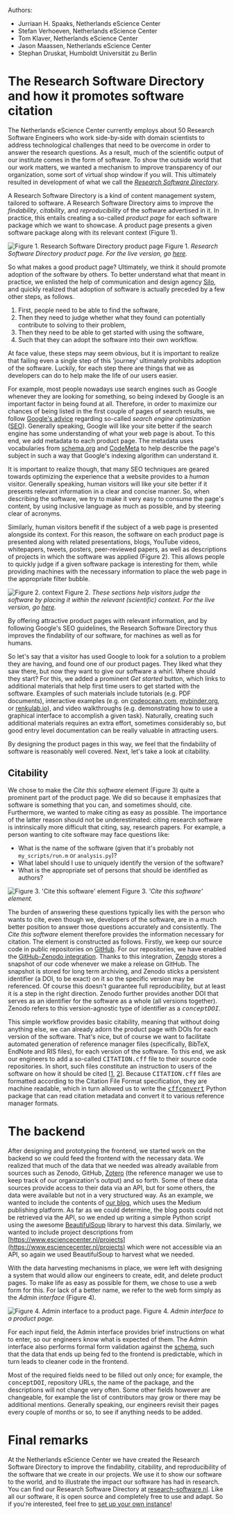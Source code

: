 <link href="blog.css" rel="stylesheet"></link>
<link rel="stylesheet" href="https://fonts.googleapis.com/css?family=Lato:400,700" media="all">

Authors:

- Jurriaan H. Spaaks, Netherlands eScience Center <a href="https://orcid.org/0000-0002-7064-4069"><img src="orcid.png" style="width:14px"></a>
- Stefan Verhoeven, Netherlands eScience Center <a href="https://orcid.org/0000-0002-5821-2060"><img src="orcid.png" style="width:14px"></a>
- Tom Klaver, Netherlands eScience Center
- Jason Maassen, Netherlands eScience Center <a href="https://orcid.org/0000-0002-8172-4865"><img src="orcid.png" style="width:14px"></a>
- Stephan Druskat, Humboldt Universität zu Berlin <a href="https://orcid.org/0000-0003-4925-7248"><img src="orcid.png" style="width:14px"></a>


# The Research Software Directory and how it promotes software citation

The Netherlands eScience Center currently employs about 50 Research Software Engineers who work side-by-side with domain scientists to address technological challenges that need to be overcome in order to answer the research questions. As a result, much of the scientific output of our institute comes in the form of software. To show the outside world that our work matters, we wanted a mechanism to improve transparency of our organization, some sort of virtual shop window if you will. This ultimately resulted in development of what we call the [_Research Software Directory_](https://github.com/research-software-directory/research-software-directory).

A Research Software Directory is a kind of content management system, tailored to software. A Research Software Directory aims to improve the _findability_, _citability_, and _reproducibility_ of the software advertised in it. In practice, this entails creating a so-called _product page_ for each software package which we want to showcase. A product page presents a given software package along with its relevant context (Figure 1).

![Figure 1. Research Software Directory product page][rsd-product-page]
Figure 1. _Research Software Directory product page. For the live version, go [here](https://research-software.nl/software/xenon)._

So what makes a good product page? Ultimately, we think it should promote adoption of the software by others. To better understand what that meant in practice, we enlisted the help of communication and design agency [Silo](https://www.siloagency.com/en/), and quickly realized that adoption of software is actually preceded by a few other steps, as follows.

1. First, people need to be able to find the software,
1. Then they need to judge whether what they found can potentially contribute to solving to their problem,
1. Then they need to be able to get started with using the software,
1. Such that they can adopt the software into their own workflow.

At face value, these steps may seem obvious, but it is important to realize that failing even a single step of this 'journey' ultimately prohibits adoption of the software. Luckily, for each step there are things that we as developers can do to help make the life of our users easier.

For example, most people nowadays use search engines such as Google whenever they are looking for something, so being indexed by Google is an important factor in being found at all. Therefore, in order to maximize our chances of being listed in the first couple of pages of search results, we follow [Google's advice](https://support.google.com/webmasters/answer/35769?hl=en) regarding so-called _search engine optimization_ ([SEO](https://en.wikipedia.org/wiki/Search_engine_optimization)). Generally speaking, Google will like your site better if the search engine has some understanding of what your web page is about. To this end, we add metadata to each product page. The metadata uses vocabularies from [schema.org](https://schema.org/) and [CodeMeta](https://codemeta.github.io/) to help describe the page's subject in such a way that Google's indexing algorithm can understand it.

It is important to realize though, that many SEO techniques are geared towards  optimizing the experience that a website provides to a _human_ visitor. Generally speaking, human visitors will like your site better if it presents relevant information in a clear and concise manner. So, when describing the software, we try to make it very easy to consume the page's content, by using inclusive language as much as possible, and by steering clear of acronyms. 

Similarly, human visitors benefit if the subject of a web page is presented alongside its context. For this reason, the software on each product page is presented along with related presentations, blogs, YouTube videos, whitepapers, tweets, posters, peer-reviewed papers, as well as descriptions of projects in which the software was applied (Figure 2). This allows people to quickly judge if a given software package is interesting for them, while providing machines with the necessary information to place the web page in the appropriate filter bubble.

![Figure 2. context][mentions-and-projects]
Figure 2. _These sections help visitors judge the software by placing it within the relevant (scientific) context. For the live version, go <a href='https://research-software.nl/software/kernel-tuner'>here</a>._

By offering attractive product pages with relevant information, and by following Google's SEO guidelines, the Research Software Directory thus improves the findability of our software, for machines as well as for humans.

So let's say that a visitor has used Google to look for a solution to a problem they are having, and found one of our product pages. They liked what they saw there, but now they want to give our software a whirl. Where should they start? For this, we added a prominent _Get started_ button, which links to additional materials that help first time users to get started with the software. Examples of such materials include tutorials (e.g. PDF documents), interactive examples (e.g. on [codeocean.com](https://codeocean.com/), [mybinder.org](https://mybinder.org/), or [renkulab.io](https://renkulab.io/)), and video walkthroughs (e.g. demonstrating how to use a graphical interface to accomplish a given task). Naturally, creating such additional materials requires an extra effort, sometimes considerably so, but good entry level documentation can be really valuable in attracting users.

By designing the product pages in this way, we feel that the findability of software is reasonably well covered. Next, let's take a look at citability.

## Citability

We chose to make the _Cite this software_ element (Figure 3) quite a prominent part of the product page. We did so because it emphasizes that software is something that you can, and sometimes should, cite. Furthermore, we wanted to make citing as easy as possible. The importance of the latter reason should not be underestimated: citing research software is intrinsically more difficult that citing, say, research papers. For example, a person wanting to cite software may face questions like:
- What is the name of the software (given that it's probably not 
``my_scripts/run.m`` or ``analysis.py``)?
- What label should I use to uniquely identify the version of the software?
- What is the appropriate set of persons that should be identified as authors?

![Figure 3. 'Cite this software' element][cite-this-software]
Figure 3. _'Cite this software' element._

The burden of answering these questions typically lies with the person who wants to cite, even though we, developers of the software, are in a much better position to answer those questions accurately and consistently. The _Cite this software_ element therefore provides the information necessary for citation. The element is constructed as follows. Firstly, we keep our source code in public repositories on [GitHub](https://github.com/). For our repositories, we have enabled the [GitHub-Zenodo integration](https://guides.github.com/activities/citable-code/). Thanks to this integration, [Zenodo](https://zenodo.org/) stores a snapshot of our code whenever we make a release on GitHub. The snapshot is stored for long term archiving, and Zenodo sticks a persistent identifier (a DOI, to be exact) on it so the specific version may be referenced. Of course this doesn't guarantee full reproducibility, but at least it is a step in the right direction. Zenodo further provides another DOI that serves as an identifier for the software as a whole (all versions together). Zenodo refers to this version-agnostic type of identifier as a <span style="font-family: monospace">_conceptDOI_</span>.

This simple workflow provides basic citability, meaning that without doing anything else, we can already adorn the product page with DOIs for each version of the software. That's nice, but of course we want to facilitate automated generation of reference manager files (specifically, BibTeX, EndNote and RIS files), for each version of the software. To this end, we ask our engineers to add a so-called <span style="font-family:monospace">CITATION.cff</span> file to their source code repositories. In short, such files constitute an instruction to users of the software on how it should be cited [[1](https://citation-file-format.github.io/), [2](https://www.software.ac.uk/blog/2017-12-12-standard-format-citation-files)]. Because <span style="font-family:monospace">CITATION.cff</span> files are formatted according to the Citation File Format specification, they are machine readable, which in turn allowed us to write the <span style="font-family:monospace">[cffconvert](https://pypi.org/project/cffconvert/)</span> Python package that can read citation metadata and convert it to various reference manager formats.

# The backend

After designing and prototyping the frontend, we started work on the  backend so we could feed the frontend with the necessary data. We realized that much of the data that we needed was already available from sources such as Zenodo, GitHub, [Zotero](https://www.zotero.org/) (the reference manager we use to keep track of our organization's output) and so forth. Some of these data sources provide access to their data via an API, but for some others, the data were available but not in a very structured way. As an example, we wanted to include the contents of [our blog](https://blog.esciencecenter.nl/), which uses the Medium publishing platform. As far as we could determine, the blog posts could not be retrieved via the API, so we ended up writing a simple Python script using the awesome [BeautifulSoup](https://www.crummy.com/software/BeautifulSoup/) library to harvest this data. Similarly, we wanted to include project descriptions from [https://www.esciencecenter.nl/projects](https://www.esciencecenter.nl/projects) which were not accessible via an API, so again we used BeautifulSoup to harvest what we needed.

With the data harvesting mechanisms in place, we were left with designing a system that would allow our engineers to create, edit, and delete product pages. To make life as easy as possible for them, we chose to use a web form for this. For lack of a better name, we refer to the web form simply as the _Admin interface_ (Figure 4).

![Figure 4. Admin interface to a product page.][xenon-on-the-rsd-admin]
Figure 4. _Admin interface to a product page._

For each input field, the Admin interface provides brief instructions on what to enter, so our engineers know what is expected of them. The Admin interface also performs formal form validation against the [schema](https://github.com/research-software-directory/backend/tree/fb586b3bde46f3b067f6bdbb98c54d65cc9b88b3/schemas), such that the data that ends up being fed to the frontend is predictable, which in turn leads to cleaner code in the frontend.

Most of the required fields need to be filled out only once; for example, the <span style="font-family:monospace">conceptDOI</span>, repository URLs, the name of the package, and the descriptions will not change very often. Some other fields however are changeable, for example the list of contributors may grow or there may be additional mentions. Generally speaking, our engineers revisit their pages every couple of months or so, to see if anything needs to be added.

# Final remarks

At the Netherlands eScience Center we have created the Research Software Directory to improve the findability, citability, and reproducibility of the software that we create in our projects. We use it to show our software to the world, and to illustrate the impact our software has had in research. You can find our Research Software Directory at [research-software.nl](https://www.research-software.nl/). Like all our software, it is open source and completely free to use and adapt. So if you're interested, feel free to [set up your own instance](https://github.com/research-software-directory/research-software-directory)!

<!-- images -->

[rsd-product-page]: xenon-on-the-rsd.png "Research
Software Directory product page."

[mentions-and-projects]: kernel-tuner-mentions-and-projects.png "These sections help visitors judge the software by placing it within the relevant (scientific) context."

[cite-this-software]: rsd-xenon-cite-this-software-block.png "'Cite this
software' element."

[data-sources]: data-sources.png "Data sources."

[xenon-on-the-rsd-admin]: xenon-on-the-rsd-admin.png "Admin interface to a product
page."
